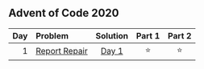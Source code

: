 ## Advent of Code 2020

| Day | Problem                                              |      Solution       | Part 1 | Part 2 |
|----:|:-----------------------------------------------------|:-------------------:|:------:|:------:|
|   1 | [Report Repair](https://adventofcode.com/2020/day/1) | [Day 1](Day01.java) | :star: | :star: |
